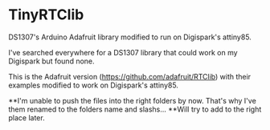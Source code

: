 TinyRTClib
==========

DS1307's Arduino Adafruit library modified to run on Digispark's attiny85.

I've searched everywhere for a DS1307 library that could work on my Digispark but found none.

This is the Adafruit version (https://github.com/adafruit/RTClib) with their examples modified to work on Digispark's attiny85.

**I'm unable to push the files into the right folders by now. That's why I've them renamed to the folders name and slashs...
**Will try to add to the right place later.
